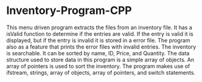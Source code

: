 # Inventory-Program-CPP

This menu driven program extracts the files from an inventory file. It has a isValid function to determine if the entries are valid. If the entry is valid it is displayed, but if the entry is invalid it is stored in a error file. The program also as a feature that prints the error files with invalid entries. The inventory is searchable. It can be sorted by name, ID, Price, and Quantity. The data structure used to store data in this program is a simple array of objects. An array of pointers is used to sort the inventory. The program makes use of ifstream, strings, array of objects, array of pointers, and switch statements. 
